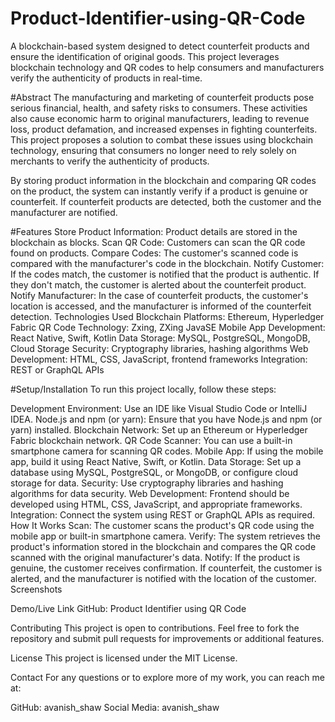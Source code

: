 # Product-Identifier-using-QR-Code

A blockchain-based system designed to detect counterfeit products and ensure the identification of original goods. This project leverages blockchain technology and QR codes to help consumers and manufacturers verify the authenticity of products in real-time.

#Abstract
The manufacturing and marketing of counterfeit products pose serious financial, health, and safety risks to consumers. These activities also cause economic harm to original manufacturers, leading to revenue loss, product defamation, and increased expenses in fighting counterfeits. This project proposes a solution to combat these issues using blockchain technology, ensuring that consumers no longer need to rely solely on merchants to verify the authenticity of products.

By storing product information in the blockchain and comparing QR codes on the product, the system can instantly verify if a product is genuine or counterfeit. If counterfeit products are detected, both the customer and the manufacturer are notified.

#Features
Store Product Information: Product details are stored in the blockchain as blocks.
Scan QR Code: Customers can scan the QR code found on products.
Compare Codes: The customer's scanned code is compared with the manufacturer's code in the blockchain.
Notify Customer: If the codes match, the customer is notified that the product is authentic. If they don't match, the customer is alerted about the counterfeit product.
Notify Manufacturer: In the case of counterfeit products, the customer's location is accessed, and the manufacturer is informed of the counterfeit detection.
Technologies Used
Blockchain Platforms: Ethereum, Hyperledger Fabric
QR Code Technology: Zxing, ZXing JavaSE
Mobile App Development: React Native, Swift, Kotlin
Data Storage: MySQL, PostgreSQL, MongoDB, Cloud Storage
Security: Cryptography libraries, hashing algorithms
Web Development: HTML, CSS, JavaScript, frontend frameworks
Integration: REST or GraphQL APIs

#Setup/Installation
To run this project locally, follow these steps:

Development Environment: Use an IDE like Visual Studio Code or IntelliJ IDEA.
Node.js and npm (or yarn): Ensure that you have Node.js and npm (or yarn) installed.
Blockchain Network: Set up an Ethereum or Hyperledger Fabric blockchain network.
QR Code Scanner: You can use a built-in smartphone camera for scanning QR codes.
Mobile App: If using the mobile app, build it using React Native, Swift, or Kotlin.
Data Storage: Set up a database using MySQL, PostgreSQL, or MongoDB, or configure cloud storage for data.
Security: Use cryptography libraries and hashing algorithms for data security.
Web Development: Frontend should be developed using HTML, CSS, JavaScript, and appropriate frameworks.
Integration: Connect the system using REST or GraphQL APIs as required.
How It Works
Scan: The customer scans the product's QR code using the mobile app or built-in smartphone camera.
Verify: The system retrieves the product's information stored in the blockchain and compares the QR code scanned with the original manufacturer's data.
Notify: If the product is genuine, the customer receives confirmation. If counterfeit, the customer is alerted, and the manufacturer is notified with the location of the customer.
Screenshots

Demo/Live Link
GitHub: Product Identifier using QR Code

Contributing
This project is open to contributions. Feel free to fork the repository and submit pull requests for improvements or additional features.

License
This project is licensed under the MIT License.

Contact
For any questions or to explore more of my work, you can reach me at:

GitHub: avanish_shaw
Social Media: avanish_shaw
